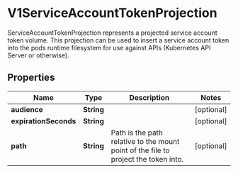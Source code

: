 

# V1ServiceAccountTokenProjection

ServiceAccountTokenProjection represents a projected service account token volume. This projection can be used to insert a service account token into the pods runtime filesystem for use against APIs (Kubernetes API Server or otherwise).
## Properties

Name | Type | Description | Notes
------------ | ------------- | ------------- | -------------
**audience** | **String** |  |  [optional]
**expirationSeconds** | **String** |  |  [optional]
**path** | **String** | Path is the path relative to the mount point of the file to project the token into. |  [optional]



